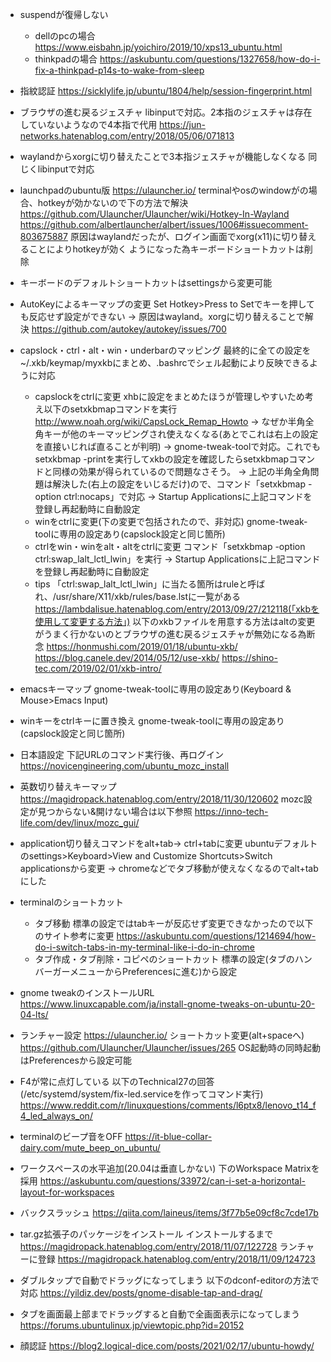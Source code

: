 - suspendが復帰しない
	- dellのpcの場合
https://www.eisbahn.jp/yoichiro/2019/10/xps13_ubuntu.html
	- thinkpadの場合
https://askubuntu.com/questions/1327658/how-do-i-fix-a-thinkpad-p14s-to-wake-from-sleep

- 指紋認証
https://sicklylife.jp/ubuntu/1804/help/session-fingerprint.html

- ブラウザの進む戻るジェスチャ
libinputで対応。2本指のジェスチャは存在していないようなので4本指で代用
https://jun-networks.hatenablog.com/entry/2018/05/06/071813

- waylandからxorgに切り替えたことで3本指ジェスチャが機能しなくなる
同じくlibinputで対応

- launchpadのubuntu版
https://ulauncher.io/
terminalやosのwindowがの場合、hotkeyが効かないので下の方法で解決
https://github.com/Ulauncher/Ulauncher/wiki/Hotkey-In-Wayland
https://github.com/albertlauncher/albert/issues/1006#issuecomment-803675887
原因はwaylandだったが、ログイン画面でxorg(x11)に切り替えることによりhotkeyが効く
ようになった為キーボードショートカットは削除

- キーボードのデフォルトショートカットはsettingsから変更可能

- AutoKeyによるキーマップの変更
Set Hotkey>Press to Setでキーを押しても反応せず設定ができない
→ 原因はwayland。xorgに切り替えることで解決
https://github.com/autokey/autokey/issues/700

- capslock・ctrl・alt・win・underbarのマッピング
最終的に全ての設定を~/.xkb/keymap/myxkbにまとめ、.bashrcでシェル起動により反映できるように対応
	- capslockをctrlに変更
xhbに設定をまとめたほうが管理しやすいため考え以下のsetxkbmapコマンドを実行
http://www.noah.org/wiki/CapsLock_Remap_Howto
→ なぜか半角全角キーが他のキーマッピングされ使えなくなる(あとでこれは右上の設定を直接いじれば直ることが判明)
→ gnome-tweak-toolで対応。これでもsetxkbmap -printを実行してxkbの設定を確認したらsetxkbmapコマンドと同様の効果が得られているので問題なさそう。
→ 上記の半角全角問題は解決した(右上の設定をいじるだけ)ので、コマンド「setxkbmap -option ctrl:nocaps」で対応
→ Startup Applicationsに上記コマンドを登録し再起動時に自動設定
	- winをctrlに変更(下の変更で包括されたので、非対応)
gnome-tweak-toolに専用の設定あり(capslock設定と同じ箇所)
	- ctrlをwin・winをalt・altをctrlに変更
コマンド「setxkbmap -option ctrl:swap_lalt_lctl_lwin」を実行
→ Startup Applicationsに上記コマンドを登録し再起動時に自動設定
	- tips
「ctrl:swap_lalt_lctl_lwin」に当たる箇所はruleと呼ばれ、/usr/share/X11/xkb/rules/base.lstに一覧がある
https://lambdalisue.hatenablog.com/entry/2013/09/27/212118(「xkbを使用して変更する方法」)
以下のxkbファイルを用意する方法はaltの変更がうまく行かないのとブラウザの進む戻るジェスチャが無効になる為断念
https://honmushi.com/2019/01/18/ubuntu-xkb/
https://blog.canele.dev/2014/05/12/use-xkb/
https://shino-tec.com/2019/02/01/xkb-intro/

- emacsキーマップ
gnome-tweak-toolに専用の設定あり(Keyboard & Mouse>Emacs Input)

- winキーをctrlキーに置き換え
gnome-tweak-toolに専用の設定あり(capslock設定と同じ箇所)

- 日本語設定
下記URLのコマンド実行後、再ログイン
https://novicengineering.com/ubuntu_mozc_install

- 英数切り替えキーマップ
https://magidropack.hatenablog.com/entry/2018/11/30/120602
mozc設定が見つからない&開けない場合は以下参照
https://inno-tech-life.com/dev/linux/mozc_gui/

- application切り替えコマンドをalt+tab→ ctrl+tabに変更
ubuntuデフォルトのsettings>Keyboard>View and Customize Shortcuts>Switch applicationsから変更
→ chromeなどでタブ移動が使えなくなるのでalt+tabにした

- terminalのショートカット
	- タブ移動
標準の設定ではtabキーが反応せず変更できなかったので以下のサイト参考に変更
https://askubuntu.com/questions/1214694/how-do-i-switch-tabs-in-my-terminal-like-i-do-in-chrome
	- タブ作成・タブ削除・コピペのショートカット
標準の設定(タブのハンバーガーメニューからPreferencesに進む)から設定

- gnome tweakのインストールURL
https://www.linuxcapable.com/ja/install-gnome-tweaks-on-ubuntu-20-04-lts/

- ランチャー設定
https://ulauncher.io/
ショートカット変更(alt+spaceへ)
https://github.com/Ulauncher/Ulauncher/issues/265
OS起動時の同時起動はPreferencesから設定可能

- F4が常に点灯している
以下のTechnical27の回答(/etc/systemd/system/fix-led.serviceを作ってコマンド実行)
https://www.reddit.com/r/linuxquestions/comments/l6ptx8/lenovo_t14_f4_led_always_on/

- terminalのビープ音をOFF
https://it-blue-collar-dairy.com/mute_beep_on_ubuntu/

- ワークスペースの水平追加(20.04は垂直しかない)
下のWorkspace Matrixを採用
https://askubuntu.com/questions/33972/can-i-set-a-horizontal-layout-for-workspaces

- バックスラッシュ
https://qiita.com/laineus/items/3f77b5e09cf8c7cde17b

- tar.gz拡張子のパッケージをインストール
インストールするまで
https://magidropack.hatenablog.com/entry/2018/11/07/122728
ランチャーに登録
https://magidropack.hatenablog.com/entry/2018/11/09/124723

- ダブルタップで自動でドラッグになってしまう
以下のdconf-editorの方法で対応
https://yildiz.dev/posts/gnome-disable-tap-and-drag/

- タブを画面最上部までドラッグすると自動で全画面表示になってしまう
https://forums.ubuntulinux.jp/viewtopic.php?id=20152

- 顔認証
https://blog2.logical-dice.com/posts/2021/02/17/ubuntu-howdy/